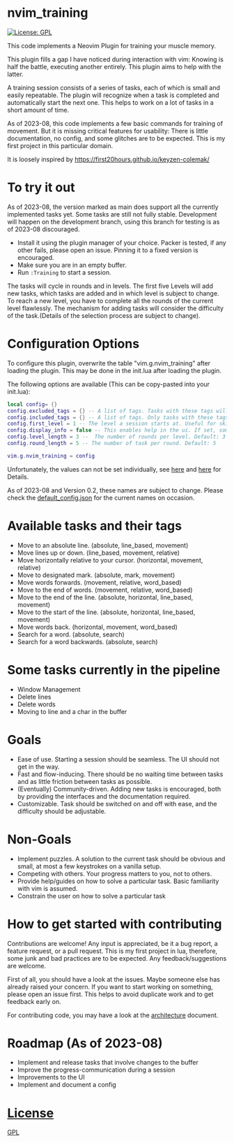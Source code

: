 # nvim_training

[![License: GPL](https://img.shields.io/badge/License-GPL-brightgreen.svg)](https://opensource.org/license/gpl-3-0/)

This code implements a Neovim Plugin for training your muscle memory.

This plugin fills a gap I have noticed during interaction with vim:
Knowing is half the battle, executing another entirely.
This plugin aims to help with the latter.

A training session consists of a series of tasks, each of which is small and easily repeatable.
The plugin will recognize when a task is completed and automatically start the next one.
This helps to work on a lot of tasks in a short amount of time.

As of 2023-08, this code implements a few basic commands for training of movement.
But it is missing critical features for usability: There is little documentation, no config, 
and some glitches are to be expected. This is my first project in this particular domain.

It is loosely inspired by https://first20hours.github.io/keyzen-colemak/

# To try it out

As of 2023-08, the version marked as main does support all the currently implemented tasks yet.
Some tasks are still not fully stable. Development will happen on the development branch, using 
this branch for testing is as of 2023-08 discouraged.

- Install it using the plugin manager of your choice. Packer is tested, if any other fails, please open an issue. Pinning it to a fixed version is encouraged.
- Make sure you are in an empty buffer.
- Run `:Training` to start a session.

The tasks will cycle in rounds and in levels. The first five Levels will add new tasks, 
which tasks are added and in which level is subject to change.
To reach a new level, you have to complete all the rounds of the current level
flawlessly. The mechanism for adding tasks will consider the difficulty of the task.(Details 
of the selection process are subject to change).

# Configuration Options
To configure this plugin, overwrite the table "vim.g.nvim_training" after loading the plugin. 
This may be done in the init.lua after loading the plugin.

The following options are available (This can be copy-pasted into your init.lua):
```lua
local config= {}
config.excluded_tags = {} -- A list of tags. Tasks with these tags will not be included in the session. Default: empty list
config.included_tags = {} -- A list of tags. Only tasks with these tags will be included in the session(If not set, all tags will be included). Default: empty list
config.first_level = 1 -- The level a session starts at. Useful for skipping the early easy tasks.  Default: 1
config.display_info = false -- This enables help in the ui. If set, some tasks will provide a hint on how to do them. Default: false
config.level_length = 3 --  The number of rounds per level. Default: 3
config.round_length = 5 -- The number of task per round. Default: 5

vim.g.nvim_training = config
```

Unfortunately, the values can not be set individually,
see [here](https://neovim.io/doc/user/lua-guide.html#lua-guide-variables)
and [here](https://github.com/neovim/neovim/issues/12544) for Details.

As of 2023-08 and Version 0.2, these names are subject to change. Please check the [default_config.json](plugin/default_config.json) for the current names 
on occasion. 

# Available tasks and their tags
- Move to an absolute line. (absolute, line_based, movement)
- Move lines up or down. (line_based, movement, relative)
- Move horizontally relative to your cursor. (horizontal, movement, relative)
- Move to designated mark. (absolute, mark, movement)
- Move words forwards. (movement, relative, word_based)
- Move to the end of words. (movement, relative, word_based)
- Move to the end of the line. (absolute, horizontal, line_based, movement)
- Move to the start of the line. (absolute, horizontal, line_based, movement)
- Move words back. (horizontal, movement, word_based)
- Search for a word. (absolute, search)
- Search for a word backwards. (absolute, search)


# Some tasks currently in the pipeline 
- Window Management
- Delete lines 
- Delete words 
- Moving to line and a char in the buffer

# Goals 
- Ease of use. Starting a session should be seamless. The UI should not get in the way.
- Fast and flow-inducing. There should be no waiting time between tasks and as little friction between tasks as possible.
- (Eventually) Community-driven. Adding new tasks is encouraged, both by providing the interfaces and the documentation required.
- Customizable. Task should be switched on and off with ease, and the difficulty should be adjustable.

# Non-Goals
- Implement puzzles. A solution to the current task should be obvious and small, at most a few keystrokes on a vanilla setup.
- Competing with others. Your progress matters to you, not to others. 
- Provide help/guides on how to solve a particular task. Basic familiarity with vim is assumed.
- Constrain the user on how to solve a particular task


# How to get started with contributing
Contributions are welcome! Any input is appreciated, be it a bug report, a feature request, or a pull request.
This is my first project in lua, therefore, some junk and bad practices are to be expected. Any feedback/suggestions
are welcome. 

First of all, you should have a look at the issues. Maybe someone else has already raised your concern.
If you want to start working on something, please open an issue first. This helps to avoid duplicate work and to get feedback early on.

For contributing code, you may have a look at the [architecture](docs/architecture.md) document. 

# Roadmap (As of 2023-08)
- Implement and release tasks that involve changes to the buffer
- Improve the progress-communication during a session
- Improvements to the UI
- Implement and document a config


# [License](/LICENSE)
[GPL](LICENSE)
